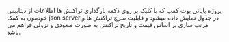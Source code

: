 پروژه پایانی بوت کمپ 
که با کلیک بر روی دکمه بارگذاری تراکنش ها اطلاعات از دیتابیس خودمون به کمک json server در جدول نمایش داده میشود و قابلیت سرچ تراکنش ها و مرتب سازی بر اساس قیمت و تاریخ تراکنش به صورت صعودی و نزولی فراهم می باشد.
